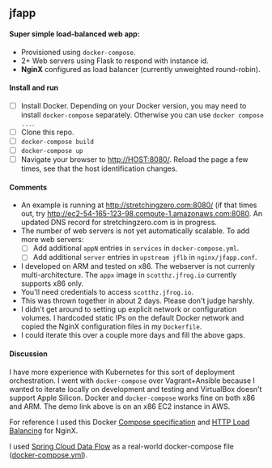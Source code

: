 ## jfapp

#### Super simple load-balanced web app:

* Provisioned using `docker-compose`.
* 2+ Web servers using Flask to respond with instance id.
* **NginX** configured as load balancer (currently unweighted round-robin).

#### Install and run

* [ ] Install Docker. Depending on your Docker version, you may need to install `docker-compose` separately. Otherwise you can use `docker compose ...`.
* [ ] Clone this repo.
* [ ] `docker-compose build`
* [ ] `docker-compose up`
* [ ] Navigate your browser to <http://HOST:8080/>. Reload the page a few times, see that the host identification changes.

#### Comments

* An example is running at <http://stretchingzero.com:8080/> (if that times out, try <http://ec2-54-165-123-98.compute-1.amazonaws.com:8080>. An updated DNS record for stretchingzero.com is in progress.
* The number of web servers is not yet automatically scalable. To add more web servers:
  * [ ] Add additional `appN` entries in `services` in `docker-compose.yml`.
  * [ ] Add additional `server` entries in `upstream jflb` in `nginx/jfapp.conf`.
* I developed on ARM  and tested on x86. The webserver is not currenly multi-architecture. The `appx` image in `scotthz.jfrog.io` currently supports x86 only.
* You'll need credentials to access `scotthz.jfrog.io`. 
* This was thrown together in about 2 days. Please don't judge harshly.
* I didn't get around to setting up explicit network or configuration volumes. I hardcoded static IPs on the default Docker network and copied the NginX configuration files in my `Dockerfile`.
* I could iterate this over a couple more days and fill the above gaps.

#### Discussion

I have more experience with Kubernetes for this sort of deployment orchestration. I went with `docker-compose` over Vagrant+Ansible because I wanted to iterate locally on development and testing and VirtualBox doesn't support Apple Silicon. Docker and `docker-compose` works fine on both x86 and ARM. The demo link above is on an x86 EC2 instance in AWS.

For reference I used this Docker [Compose specification](https://docs.docker.com/compose/compose-file/) and [HTTP Load Balancing](https://docs.nginx.com/nginx/admin-guide/load-balancer/http-load-balancer/) for NginX.

I used [Spring Cloud Data Flow](https://dataflow.spring.io/docs/installation/local/docker/) as a real-world docker-compose file ([docker-compose.yml](https://raw.githubusercontent.com/spring-cloud/spring-cloud-dataflow/v2.9.1/src/docker-compose/docker-compose.yml)).
